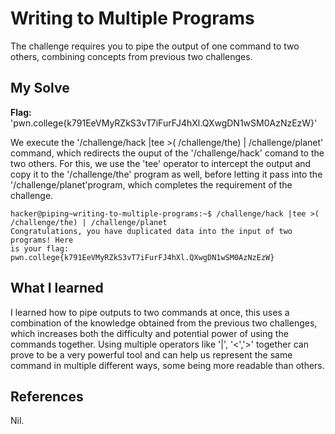 # Writing to Multiple Programs
The challenge requires you to pipe the output of one command to two others, combining concepts from previous two challenges.

## My Solve
**Flag:**  'pwn.college{k791EeVMyRZkS3vT7iFurFJ4hXl.QXwgDN1wSM0AzNzEzW}'

We execute the '/challenge/hack |tee >( /challenge/the) | /challenge/planet' command, which redirects the ouput of the '/challenge/hack' comand to the two others. For this, we use the 'tee' operator to intercept the output and copy it to the '/challenge/the' program as well, before letting it pass into the '/challenge/planet'program, which completes the requirement of the challenge.

```
hacker@piping~writing-to-multiple-programs:~$ /challenge/hack |tee >( /challenge/the) | /challenge/planet
Congratulations, you have duplicated data into the input of two programs! Here 
is your flag:
pwn.college{k791EeVMyRZkS3vT7iFurFJ4hXl.QXwgDN1wSM0AzNzEzW}
```

## What I learned
I learned how to pipe outputs to two commands at once, this uses a combination of the knowledge obtained from the previous two challenges, which increases both the difficulty and potential power of using the commands together.
Using multiple operators like '|', '<','>' together can prove to be a very powerful tool and can help us represent the same command in multiple different ways, some being more readable than others.

## References
Nil.

